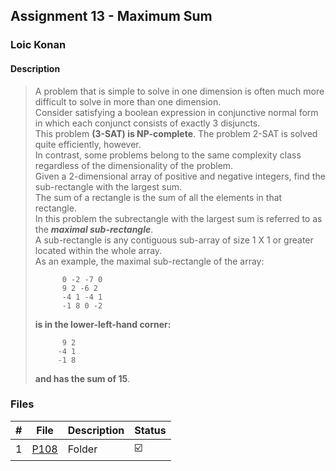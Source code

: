 ## Assignment 13 - Maximum Sum

### Loic Konan

#### Description

> A problem that is simple to solve in one dimension is often much more difficult to solve in more than
> one dimension.<br>
> Consider satisfying a boolean expression in conjunctive normal form in which each
> conjunct consists of exactly 3 disjuncts.<br>
> This problem **(3-SAT) is NP-complete**. The problem 2-SAT is solved quite efficiently, however.<br>
> In contrast, some problems belong to the same complexity class regardless of the dimensionality of the problem.<br>
> Given a 2-dimensional array of positive and negative integers, find the sub-rectangle with the largest
> sum.<br>
> The sum of a rectangle is the sum of all the elements in that rectangle.<br>
> In this problem the subrectangle with the largest sum is referred to as the ***maximal sub-rectangle***.<br>
> A sub-rectangle is any contiguous sub-array of size 1 X 1 or greater located within the whole array.<br>
> As an example, the maximal sub-rectangle of the array:<br>
>
>           0 -2 -7 0
>           9 2 -6 2
>           -4 1 -4 1
>           -1 8 0 -2
> **is in the lower-left-hand corner:**
>
>           9 2
>          -4 1
>          -1 8
> **and has the sum of 15**.

### Files

|   #   | File     | Description | Status                  |
| :---: | -------- | ----------- | ----------------------- |
|   1   | [P108](./P108) | Folder      | :ballot_box_with_check: |
